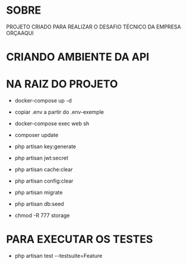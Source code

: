 # SOBRE
PROJETO CRIADO PARA REALIZAR O DESAFIO TÉCNICO DA EMPRESA ORÇAAQUI

# CRIANDO AMBIENTE DA API

# NA RAIZ DO PROJETO
- docker-compose up -d
- copiar .env a partir do .env-exemple

- docker-compose exec web sh
- composer update
- php artisan key:generate
- php artisan jwt:secret
- php artisan cache:clear
- php artisan config:clear
- php artisan migrate
- php artisan db:seed
- chmod -R 777 storage

# PARA EXECUTAR OS TESTES 
- php artisan test --testsuite=Feature
